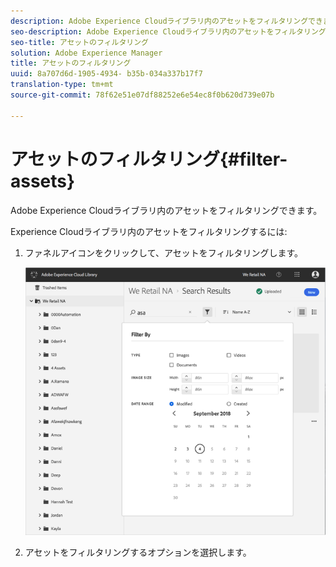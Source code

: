 ```yaml
---
description: Adobe Experience Cloudライブラリ内のアセットをフィルタリングできます。
seo-description: Adobe Experience Cloudライブラリ内のアセットをフィルタリングできます。
seo-title: アセットのフィルタリング
solution: Adobe Experience Manager
title: アセットのフィルタリング
uuid: 8a707d6d-1905-4934- b35b-034a337b17f7
translation-type: tm+mt
source-git-commit: 78f62e51e07df88252e6e54ec8f0b620d739e07b

---
```



# アセットのフィルタリング{#filter-assets}

Adobe Experience Cloudライブラリ内のアセットをフィルタリングできます。

Experience Cloudライブラリ内のアセットをフィルタリングするには:

1. ファネルアイコンをクリックして、アセットをフィルタリングします。

   ![](assets/library_filter_assets.png)

1. アセットをフィルタリングするオプションを選択します。

